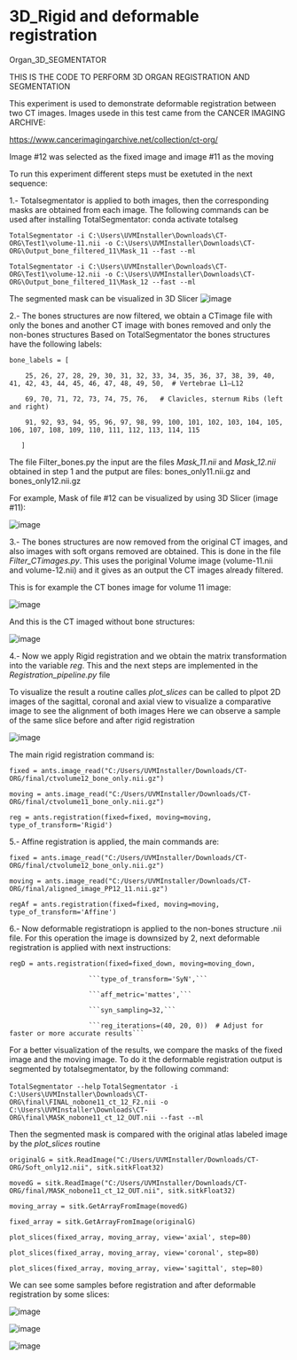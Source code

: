 # 3D_Rigid and deformable registration
Organ_3D_SEGMENTATOR

THIS IS THE CODE TO PERFORM 3D ORGAN REGISTRATION AND SEGMENTATION

This experiment is used to demonstrate deformable registration between two CT images. Images usede in this test came from the CANCER IMAGING ARCHIVE:

https://www.cancerimagingarchive.net/collection/ct-org/ 

Image #12 was selected as the fixed image and image #11 as the moving 

To run this experiment different steps must be exetuted in the next sequence:

1.- Totalsegmentator is applied to both images, then the corresponding masks are obtained from each image. The following commands can be used after installing TotalSegmentator:
conda activate totalseg

```TotalSegmentator -i C:\Users\UVMInstaller\Downloads\CT-ORG\Test1\volume-11.nii -o C:\Users\UVMInstaller\Downloads\CT-ORG\Output_bone_filtered_11\Mask_11 --fast --ml```


```TotalSegmentator -i C:\Users\UVMInstaller\Downloads\CT-ORG\Test1\volume-12.nii -o C:\Users\UVMInstaller\Downloads\CT-ORG\Output_bone_filtered_11\Mask_12 --fast --ml```

The segmented mask can be visualized in 3D Slicer
![image](https://github.com/user-attachments/assets/64ff4842-7886-4277-9e7a-c73526be0bc4)



2.- The bones structures are now filtered, we obtain a CTimage file with only the bones and another CT image with bones removed and only the non-bones structures
Based on TotalSegmentator the bones structures have the following labels:


```bone_labels = [```


```    25, 26, 27, 28, 29, 30, 31, 32, 33, 34, 35, 36, 37, 38, 39, 40, 41, 42, 43, 44, 45, 46, 47, 48, 49, 50,  # Vertebrae L1–L12```

```    69, 70, 71, 72, 73, 74, 75, 76,   # Clavicles, sternum Ribs (left and right)```

```    91, 92, 93, 94, 95, 96, 97, 98, 99, 100, 101, 102, 103, 104, 105, 106, 107, 108, 109, 110, 111, 112, 113, 114, 115```

 ```   ]```

The file Filter_bones.py the input are the files *Mask_11.nii* and *Mask_12.nii* obtained in step 1 and the putput are files:   bones_only11.nii.gz and bones_only12.nii.gz

For example, Mask of file #12 can be visualized by using 3D Slicer (image #11):

![image](https://github.com/user-attachments/assets/a0b8659c-6901-40bd-a79d-47541dd7a550)


3.-  The bones structures are now removed from the original CT images, and also images with soft organs removed are obtained. This is done in the file *Filter_CTimages.py*. This uses the poriginal Volume image (volume-11.nii and volume-12.nii) and it gives as an output the CT images already filtered. 

This is for example the CT bones image for volume 11 image:

![image](https://github.com/user-attachments/assets/85d74032-46a3-4a03-af0e-ff387cb631b9)

And this is the CT imaged without bone structures:

![image](https://github.com/user-attachments/assets/24619e89-1e52-4537-b330-4ce915cab5ac)


4.- Now we apply Rigid registration and we obtain the matrix transformation into the variable *reg*.  This and the next steps are implemented in the *Registration_pipeline.py* file

To visualize the result a routine calles *plot_slices* can be called to plpot 2D images of the sagittal, coronal and axial view to visualize a comparative image to see the alignment of both images
Here we can observe a sample of the same slice before and after rigid registration

![image](https://github.com/user-attachments/assets/90251872-28d6-4c3c-9674-330113f28462)

The main rigid registration command is:

```fixed = ants.image_read("C:/Users/UVMInstaller/Downloads/CT-ORG/final/ctvolume12_bone_only.nii.gz")```

```moving = ants.image_read("C:/Users/UVMInstaller/Downloads/CT-ORG/final/ctvolume11_bone_only.nii.gz")```

```reg = ants.registration(fixed=fixed, moving=moving, type_of_transform='Rigid')```





5.- Affine registration is applied, the main commands are:

```fixed = ants.image_read("C:/Users/UVMInstaller/Downloads/CT-ORG/final/ctvolume12_bone_only.nii.gz")```


```moving = ants.image_read("C:/Users/UVMInstaller/Downloads/CT-ORG/final/aligned_image_PP12_11.nii.gz")```

```regAf = ants.registration(fixed=fixed, moving=moving, type_of_transform='Affine')```


6.-  Now deformable registratiopn is applied to the non-bones structure .nii file. For this operation the image is downsized by 2, next deformable registration is applied with next instructions:

```regD = ants.registration(fixed=fixed_down, moving=moving_down,```

                        ```type_of_transform='SyN',```
                        
                        ```aff_metric='mattes',```
                        
                        ```syn_sampling=32,```
                        
                        ```reg_iterations=(40, 20, 0))  # Adjust for faster or more accurate results```


For a better visualization of the results, we compare the masks of the fixed image and the moving image. To do it the deformable registration output is segmented by totalsegmentator, by the following command:

```TotalSegmentator --help```
```TotalSegmentator -i C:\Users\UVMInstaller\Downloads\CT-ORG\final\FINAL_nobone11_ct_12_F2.nii -o C:\Users\UVMInstaller\Downloads\CT-ORG\final\MASK_nobone11_ct_12_OUT.nii --fast --ml```

Then the segmented mask is compared with the original atlas labeled image by the *plot_slices* routine


```originalG = sitk.ReadImage("C:/Users/UVMInstaller/Downloads/CT-ORG/Soft_only12.nii", sitk.sitkFloat32)```

```movedG = sitk.ReadImage("C:/Users/UVMInstaller/Downloads/CT-ORG/final/MASK_nobone11_ct_12_OUT.nii", sitk.sitkFloat32)```

```moving_array = sitk.GetArrayFromImage(movedG)```

```fixed_array = sitk.GetArrayFromImage(originalG)```

```plot_slices(fixed_array, moving_array, view='axial', step=80)```

```plot_slices(fixed_array, moving_array, view='coronal', step=80)```

```plot_slices(fixed_array, moving_array, view='sagittal', step=80)```


We can see some samples before registration and after deformable registration by some slices:



![image](https://github.com/user-attachments/assets/735aa17a-2ea2-4ce8-823b-1827f4748f0d)


![image](https://github.com/user-attachments/assets/323102b1-aa08-4a89-bf5c-cee9a5217fcb)


![image](https://github.com/user-attachments/assets/979216d2-5e8c-49e4-bb68-ee0ea45e1cd7)













